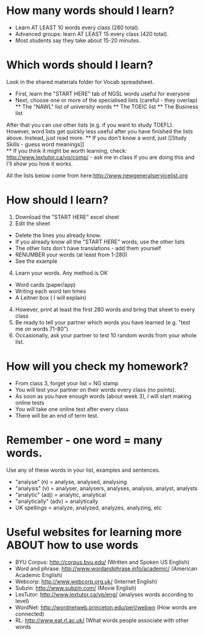 # How many words should I learn?
* Learn AT LEAST 10 words every class (280 total).
* Advanced groups: learn AT LEAST 15 every class (420 total).
* Most students say they take about 15-20 minutes.

# Which words should I learn?
Look in the shared materials folder for Vocab spreadsheet. 
* First, learn the "START HERE" tab of NGSL words useful for everyone
* Next, choose one or more of the specialised lists (careful - they overlap) 
** The "NAWL" list of university words
** The TOEIC list
** The Business list

After that you can use other lists (e.g. if you want to study TOEFL). However, word lists get quickly less useful after you have finished the lists above. 
Instead, just read more.
** If you don't know a word, just [[Study Skills - guess word meanings]]  
** If you think it might be worth learning, check: http://www.lextutor.ca/vp/comp/ - ask me in class if you are doing this and I'll show you how it works. 

All the lists below come from here:http://www.newgeneralservicelist.org


# How should I learn?
1) Download the "START HERE" excel sheet
2) Edit the sheet
* Delete the lines you already know. 
* If you already know all the "START HERE" words, use the other lists
* The other lists don't have translations - add them yourself
* RENUMBER your words (at least from 1-280)
* See the example 
4) Learn your words. Any method is OK 
* Word cards (paper/app)
* Writing each word ten times
* A Leitner box ( I will explain)
4) However, print at least the first 280 words and bring that sheet to every class
5) Be ready to tell your partner which words you have learned (e.g. "test me on words 71-80")
6) Occasionally, ask your partner to test 10 random words from your whole list.

# How will you check my homework?
* From class 3, forget your list = NG stamp
* You will test your partner on their words every class (no points).
* As soon as you have enough words (about week 3), I will start making online tests
* You will take one online test after every class
* There will be an end of term test. 

# Remember - one word = many words.
Use any of these words in your list, examples and sentences.
* "analyse"  (n)		= 	analyse, analysed, analysing
* "analysis" (v)	 	= 	analyser, analysers, analyses, analysis, analyst, analysts
* "analytic" (adj)		=	analytic, analytical
* "analytically" (adv)	=	analytically
* UK spellings 		=	analyze, analyzed, analyzes, analyzing, etc

# Useful websites for learning more ABOUT how to use words
* BYU Corpus: http://corpus.byu.edu/ (Written and Spoken US English)
* Word and phrase: http://www.wordandphrase.info/academic/ (American Academic English)
* Webcorp: http://www.webcorp.org.uk/ (Internet English)
* Subzin: http://www.subzin.com/ (Movie English)
* LexTutor: http://www.lextutor.ca/vp/eng/ (analyses words according to level)
* WordNet: http://wordnetweb.princeton.edu/perl/webwn (How words are connected)
* RL: http://www.eat.rl.ac.uk/ (What words people associate with other words
